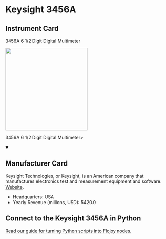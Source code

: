 
# Keysight 3456A

## Instrument Card

<div className="flex">

<div>

3456A 6 1/2 Digit Digital Multimeter

</div>

<img width="256" src="https://v5.airtableusercontent.com/v1/19/19/1691539200000/19DExDiquj7SHF0R7eZkkw/-Z3PaN8SqtBblhDtTfi_RO2yem1MBpTpFvxIMi_fBaqxqxnikjEOQPl-RmCcw8uEDqXhtnWUKyOlvzJxUfLSYhTAKvtEKk5iNtoHT9ARglk/M68YE1lS2P6syEKDe6Ca9sP5QFynn2Ata6D-pmA7rWQ"/>

</div>

3456A 6 1/2 Digit Digital Multimeter>

<details open>
<summary><h2>Manufacturer Card</h2></summary>

Keysight Technologies, or Keysight, is an American company that manufactures electronics test and measurement equipment and software. <a href="https://www.keysight.com/us/en/home.html">Website</a>.

<ul>
  <li>Headquarters: USA</li>
  <li>Yearly Revenue (millions, USD): 5420.0</li>
</ul>
</details>

## Connect to the Keysight 3456A in Python

[Read our guide for turning Python scripts into Flojoy nodes.](https://docs.flojoy.ai/custom-nodes/creating-custom-node/)


